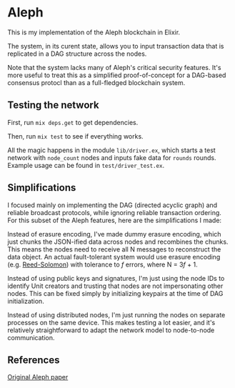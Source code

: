 # Aleph

This is my implementation of the Aleph blockchain in Elixir. 

The system, in its curent state, allows you to input transaction data that is replicated in a DAG structure across the nodes.

Note that the system lacks many of Aleph's critical security features. It's more useful to treat this as a simplified proof-of-concept for a DAG-based consensus protocl than as a full-fledged blockchain system. 

## Testing the network

First, run `mix deps.get` to get dependencies. 

Then, run `mix test` to see if everything works. 

All the magic happens in the module `lib/driver.ex`, which starts a test network with `node_count` nodes and inputs fake data for `rounds` rounds. Example usage can be found in `test/driver_test.ex`. 

## Simplifications

I focused mainly on implementing the DAG (directed acyclic graph) and reliable broadcast protocols, while ignoring reliable transaction ordering. For this subset of the Aleph features, here are the simplifications I made: 

Instead of erasure encoding, I've made dummy erasure encoding, which just chunks the JSON-ified data across nodes and recombines the chunks. This means the nodes need to receive all N messages to reconstruct the data object. An actual fault-tolerant system would use erasure encoding (e.g. [Reed-Solomon](https://en.wikipedia.org/wiki/Reed%E2%80%93Solomon_error_correction)) with tolerance to *f* errors, where N = 3*f* + 1.

Instead of using public keys and signatures, I'm just using the node IDs to identify Unit creators and trusting that nodes are not impersonating other nodes. This can be fixed simply by initializing keypairs at the time of DAG initialization. 

Instead of using distributed nodes, I'm just running the nodes on separate processes on the same device. This makes testing a lot easier, and it's relatively straightforward to adapt the network model to node-to-node communication. 

## References

[Original Aleph paper](https://arxiv.org/pdf/1908.05156.pdf)
